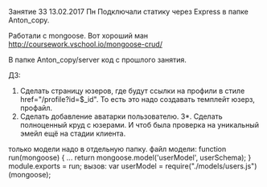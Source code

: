 Занятие 33 13.02.2017 Пн
Подключали статику через Express в папке Anton_copy.

Работали с mongoose. Вот хороший ман http://coursework.vschool.io/mongoose-crud/

В папке Anton_copy/server код с прошлого занятия.

ДЗ:
1. Сделать страницу юзеров, где будут ссылки на профили в стиле href="/profile?id=$_id". То есть это надо создавать темплейт юзерз, профайл.
2. Сделать добавление аватарки пользователю.
3*. Сделать полноценный круд с юзерами. И чтоб была проверка на уникальный эмейл ещё на стадии клиента.

только модели надо в отдельную папку.
файл модели:
function run(mongoose) {
	...
	return mongoose.model('userModel', userSchema);
}
module.exports = run;
вызов:
var userModel = require("./models/users.js")(mongoose);